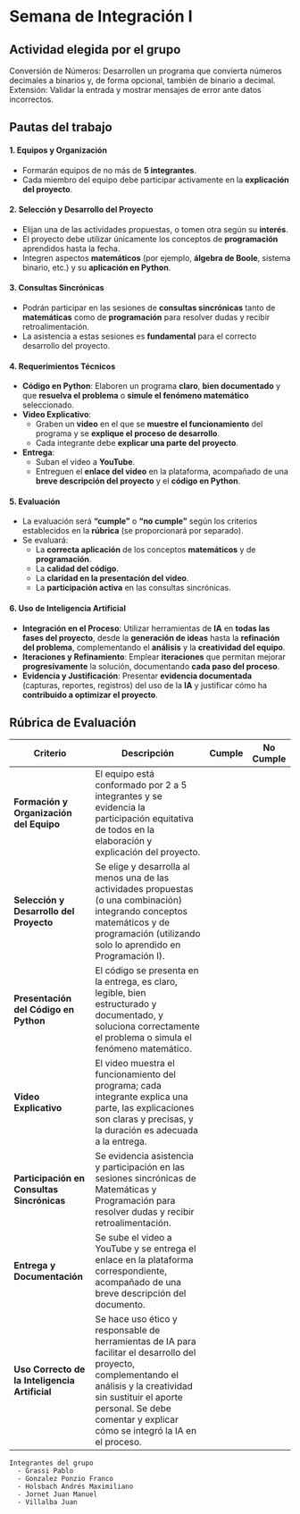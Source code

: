 # Semana de Integración I

## Actividad elegida por el grupo

Conversión de Números:
Desarrollen un programa que convierta números decimales a binarios y, de forma opcional, también de binario a decimal.\
Extensión: Validar la entrada y mostrar mensajes de error ante datos incorrectos.

##

## Pautas del trabajo 

#### 1. Equipos y Organización

- Formarán equipos de no más de **5 integrantes**.
- Cada miembro del equipo debe participar activamente en la **explicación del proyecto**.

#### 2. Selección y Desarrollo del Proyecto

- Elijan una de las actividades propuestas, o tomen otra según su **interés**.
- El proyecto debe utilizar únicamente los conceptos de **programación** aprendidos hasta la fecha.
- Integren aspectos **matemáticos** (por ejemplo, **álgebra de Boole**, sistema binario, etc.) y su **aplicación en Python**.

#### 3. Consultas Sincrónicas

- Podrán participar en las sesiones de **consultas sincrónicas** tanto de **matemáticas** como de **programación** para resolver dudas y recibir retroalimentación.
- La asistencia a estas sesiones es **fundamental** para el correcto desarrollo del proyecto.

#### 4. Requerimientos Técnicos

- **Código en Python**: Elaboren un programa **claro**, **bien documentado** y que **resuelva el problema** o **simule el fenómeno matemático** seleccionado.
- **Video Explicativo**:
  - Graben un **video** en el que se **muestre el funcionamiento** del programa y se **explique el proceso de desarrollo**.
  - Cada integrante debe **explicar una parte del proyecto**.
- **Entrega**:
  - Suban el video a **YouTube**.
  - Entreguen el **enlace del video** en la plataforma, acompañado de una **breve descripción del proyecto** y el **código en Python**.

#### 5. Evaluación

- La evaluación será **“cumple”** o **“no cumple”** según los criterios establecidos en la **rúbrica** (se proporcionará por separado).
- Se evaluará:
  - La **correcta aplicación** de los conceptos **matemáticos** y de **programación**.
  - La **calidad del código**.
  - La **claridad en la presentación del video**.
  - La **participación activa** en las consultas sincrónicas.

#### 6. Uso de Inteligencia Artificial

- **Integración en el Proceso**: Utilizar herramientas de **IA** en **todas las fases del proyecto**, desde la **generación de ideas** hasta la **refinación del problema**, complementando el **análisis** y la **creatividad del equipo**.
- **Iteraciones y Refinamiento**: Emplear **iteraciones** que permitan mejorar **progresivamente** la solución, documentando **cada paso del proceso**.
- **Evidencia y Justificación**: Presentar **evidencia documentada** (capturas, reportes, registros) del uso de la **IA** y justificar cómo ha **contribuido a optimizar el proyecto**.
##
## Rúbrica de Evaluación

| **Criterio** | **Descripción** | **Cumple** | **No Cumple** |
|--------------|-----------------|------------|---------------|
| **Formación y Organización del Equipo** | El equipo está conformado por 2 a 5 integrantes y se evidencia la participación equitativa de todos en la elaboración y explicación del proyecto. | | |
| **Selección y Desarrollo del Proyecto** | Se elige y desarrolla al menos una de las actividades propuestas (o una combinación) integrando conceptos matemáticos y de programación (utilizando solo lo aprendido en Programación I). | | |
| **Presentación del Código en Python** | El código se presenta en la entrega, es claro, legible, bien estructurado y documentado, y soluciona correctamente el problema o simula el fenómeno matemático. | | |
| **Video Explicativo** | El video muestra el funcionamiento del programa; cada integrante explica una parte, las explicaciones son claras y precisas, y la duración es adecuada a la entrega. | | |
| **Participación en Consultas Sincrónicas** | Se evidencia asistencia y participación en las sesiones sincrónicas de Matemáticas y Programación para resolver dudas y recibir retroalimentación. | | |
| **Entrega y Documentación** | Se sube el video a YouTube y se entrega el enlace en la plataforma correspondiente, acompañado de una breve descripción del documento. | | |
| **Uso Correcto de la Inteligencia Artificial** | Se hace uso ético y responsable de herramientas de IA para facilitar el desarrollo del proyecto, complementando el análisis y la creatividad sin sustituir el aporte personal. Se debe comentar y explicar cómo se integró la IA en el proceso. | | |

```
Integrantes del grupo
  - Grassi Pablo
  - Gonzalez Ponzio Franco
  - Holsbach Andrés Maximiliano
  - Jornet Juan Manuel
  - Villalba Juan
```
